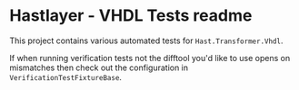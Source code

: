 ﻿# Hastlayer - VHDL Tests readme



This project contains various automated tests for `Hast.Transformer.Vhdl`.

If when running verification tests not the difftool you'd like to use opens on mismatches then check out the configuration in `VerificationTestFixtureBase`.